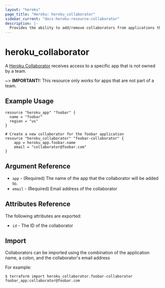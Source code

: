 ```yaml
---
layout: "heroku"
page_title: "Heroku: heroku_collaborator"
sidebar_current: "docs-heroku-resource-collaborator"
description: |-
  Provides the ability to add/remove collaborators from applications that are not owned by a team
---
```


# heroku\_collaborator

A [Heroku Collaborator](https://devcenter.heroku.com/articles/platform-api-reference#collaborator)
receives access to a specific app that is not owned by a team.

~> **IMPORTANT!:**
This resource only works for apps that are not part of a team.

## Example Usage

```hcl-terraform
resource "heroku_app" "foobar" {
  name = "foobar"
  region = "us"
}

# Create a new collaborator for the foobar application
resource "heroku_collaborator" "foobar-collaborator" {
	app = heroku_app.foobar.name
	email = "collaborator@foobar.com"
}
```

## Argument Reference
* `app` - (Required) The name of the app that the collaborator will be added to.
* `email` - (Required) Email address of the collaborator

## Attributes Reference
The following attributes are exported:

* `id` - The ID of the collaborator

## Import
Collaborators can be imported using the combination of the application name, a colon, and the collaborator's email address

For example:

```
$ terraform import heroku_collaborator.foobar-collaborator foobar_app:collaborator@foobar.com
```

